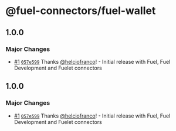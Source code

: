 # @fuel-connectors/fuel-wallet

## 1.0.0

### Major Changes

- [#1](https://github.com/FuelLabs/fuel-connectors/pull/1) [`057e599`](https://github.com/FuelLabs/fuel-connectors/commit/057e59975e78113121e1684ecbdd0cded1e6ebed) Thanks [@helciofranco](https://github.com/helciofranco)! - Initial release with Fuel, Fuel Development and Fuelet connectors

## 1.0.0

### Major Changes

- [#1](https://github.com/FuelLabs/fuel-connectors/pull/1) [`057e599`](https://github.com/FuelLabs/fuel-connectors/commit/057e59975e78113121e1684ecbdd0cded1e6ebed) Thanks [@helciofranco](https://github.com/helciofranco)! - Initial release with Fuel, Fuel Development and Fuelet connectors
